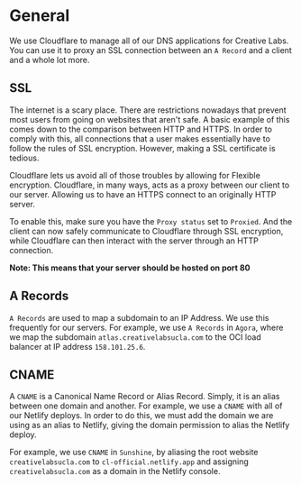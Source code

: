 # General

We use Cloudflare to manage all of our DNS applications for Creative Labs. You can
use it to proxy an SSL connection between an `A Record` and a client and a whole lot
more.

## SSL

The internet is a scary place. There are restrictions nowadays that prevent most users
from going on websites that aren't safe. A basic example of this comes down to the 
comparison between HTTP and HTTPS. In order to comply with this, all connections
that a user makes essentially have to follow the rules of SSL encryption. However,
making a SSL certificate is tedious. 

Cloudflare lets us avoid all of those troubles by allowing for Flexible encryption. 
Cloudflare, in many ways, acts as a proxy between our client to our server. Allowing
us to have an HTTPS connect to an originally HTTP server.

To enable this, make sure you have the `Proxy status` set to `Proxied`. And the client
can now safely communicate to Cloudflare through SSL encryption, while Cloudflare can
then interact with the server through an HTTP connection.

**Note: This means that your server should be hosted on port 80**

## A Records

`A Records` are used to map a subdomain to an IP Address. We use this frequently for
our servers. For example, we use `A Records` in `Agora`, where we map the subdomain
`atlas.creativelabsucla.com` to the OCI load balancer at IP address `158.101.25.6`.

## CNAME

A `CNAME` is a Canonical Name Record or Alias Record. Simply, it is an alias between
one domain and another. For example, we use a `CNAME` with all of our Netlify deploys.
In order to do this, we must add the domain we are using as an alias to Netlify,
giving the domain permission to alias the Netlify deploy.

For example, we use `CNAME` in `Sunshine`, by aliasing the root website
`creativelabsucla.com` to `cl-official.netlify.app` and assigning 
`creativelabsucla.com` as a domain in the Netlify console.
